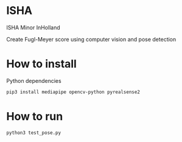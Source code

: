 # ISHA
ISHA Minor InHolland

Create Fugl-Meyer score using computer vision and pose detection

# How to install

Python dependencies

```sh
pip3 install mediapipe opencv-python pyrealsense2
```

# How to run

```sh
python3 test_pose.py
```
